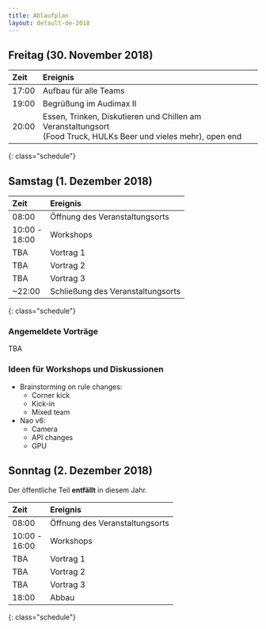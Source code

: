 ```yaml
---
title: Ablaufplan
layout: default-de-2018
---
```


## Freitag (30. November 2018)

| Zeit   | Ereignis                                |
|:-------|:----------------------------------------|
| 17:00  | Aufbau für alle Teams                   |
| 19:00  | Begrüßung im Audimax II                 |
| 20:00  | Essen, Trinken, Diskutieren und Chillen am Veranstaltungsort<br>(Food Truck, HULKs Beer und vieles mehr), open end |
{: class="schedule"}

## Samstag (1. Dezember 2018)

| Zeit             | Ereignis                          |
|:-----------------|:----------------------------------|
| 08:00            | Öffnung des Veranstaltungsorts    |
| 10:00 -<br>18:00 | Workshops                         |
| TBA              | Vortrag 1                         |
| TBA              | Vortrag 2                         |
| TBA              | Vortrag 3                         |
| ~22:00           | Schließung des Veranstaltungsorts |
{: class="schedule"}

### Angemeldete Vorträge

TBA

### Ideen für Workshops und Diskussionen  

- Brainstorming on rule changes:
  - Corner kick
  - Kick-in
  - Mixed team
- Nao v6:
  - Camera
  - API changes
  - GPU

## Sonntag (2. Dezember 2018)

Der öffentliche Teil **entfällt** in diesem Jahr.

| Zeit             | Ereignis                          |
|:-----------------|:----------------------------------|
| 08:00            | Öffnung des Veranstaltungsorts    |
| 10:00 -<br>16:00 | Workshops                         |
| TBA              | Vortrag 1                         |
| TBA              | Vortrag 2                         |
| TBA              | Vortrag 3                         |
| 18:00            | Abbau                             |
{: class="schedule"} 
